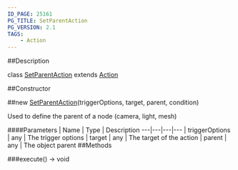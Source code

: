 ```yaml
---
ID_PAGE: 25161
PG_TITLE: SetParentAction
PG_VERSION: 2.1
TAGS:
    - Action
---
```

##Description

class [SetParentAction](/classes/2.2/SetParentAction) extends [Action](/classes/2.2/Action)



##Constructor

##new [SetParentAction](/classes/2.2/SetParentAction)(triggerOptions, target, parent, condition)

Used to define the parent of a node (camera, light, mesh)

####Parameters
 | Name | Type | Description
---|---|---|---
 | triggerOptions | any |  The trigger options
 | target | any |  The target of the action
 | parent | any |  The object parent
##Methods

###execute() &rarr; void


